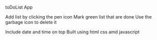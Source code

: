 toDoList App 

 Add list by clicking the pen icon
Mark green list that are done
Use the garbage icon to delete it

Include date and time on top
Built using html css amd javascript

